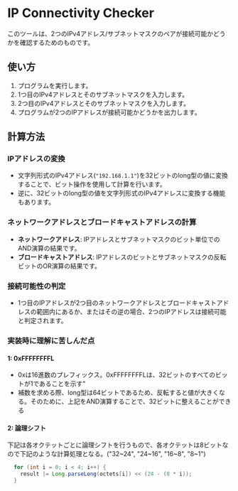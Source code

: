 # IP Connectivity Checker

このツールは、2つのIPv4アドレス/サブネットマスクのペアが接続可能かどうかを確認するためのものです。

## 使い方

1. プログラムを実行します。
2. 1つ目のIPv4アドレスとそのサブネットマスクを入力します。
3. 2つ目のIPv4アドレスとそのサブネットマスクを入力します。
4. プログラムが2つのIPアドレスが接続可能かどうかを出力します。

## 計算方法

### IPアドレスの変換
- 文字列形式のIPv4アドレス(`"192.168.1.1"`)を32ビットのlong型の値に変換することで、ビット操作を使用して計算を行います。
- 逆に、32ビットのlong型の値を文字列形式のIPv4アドレスに変換する機能もあります。

### ネットワークアドレスとブロードキャストアドレスの計算
- **ネットワークアドレス**: IPアドレスとサブネットマスクのビット単位でのAND演算の結果です。
- **ブロードキャストアドレス**: IPアドレスのビットとサブネットマスクの反転ビットのOR演算の結果です。

### 接続可能性の判定
- 1つ目のIPアドレスが2つ目のネットワークアドレスとブロードキャストアドレスの範囲内にあるか、またはその逆の場合、2つのIPアドレスは接続可能と判定されます。

### 実装時に理解に苦しんだ点

#### 1: 0xFFFFFFFFL
- 0xは16進数のプレフィックス。0xFFFFFFFFLは、32ビットのすべてのビットが1であることを示す"
- 補数を求める際、long型は64ビットであるため、反転すると値が大きくなる。そのために、上記をAND演算することで、32ビットに整えることができる

#### 2: 論理シフト
下記は各オクテットごとに論理シフトを行うもので、各オクテットは8ビットなので下記のような計算処理となる。("32~24", "24~16", "16~8", "8~1")
```java
  for (int i = 0; i < 4; i++) {
    result |= Long.parseLong(octets[i]) << (24 - (8 * i));
  }
```